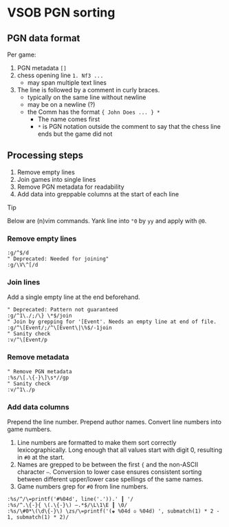 # VSOB PGN sorting

## PGN data format

Per game:

1. PGN metadata `[]`
1. chess opening line `1. Nf3 ...`
    - may span multiple text lines
1. The line is followed by a comment in curly braces.
    - typically on the same line without newline
    - may be on a newline (?)
    - the Comm has the format `{ John Does ... } *`
        - The name comes first
        - `*` is PGN notation outside the comment to say that the chess line ends but
          the game did not

## Processing steps

1. Remove empty lines
2. Join games into single lines
1. Remove PGN metadata for readability
1. Add data into greppable columns at the start of each line

> [!TIP]
> Below are (n)vim commands. Yank line into `"0` by `yy` and apply with `@0`.

### Remove empty lines

```vim
:g/^$/d
" Deprecated: Needed for joining"
:g/\V\^[/d
```

### Join lines

Add a single empty line at the end beforehand.

```vim
" Deprecated: Pattern not guaranteed
:g/^1\./;/\} \*$/join
" Join by grepping for '[Event'. Needs an empty line at end of file.
:g/^\[Event/;/^\[Event\|\%$/-1join
" Sanity check
:v/^\[Event/p
```

### Remove metadata

```vim
" Remove PGN metadata
:%s/\[.\{-}\]\s*//gp
" Sanity check
:v/^1\./p
```

### Add data columns

Prepend the line number. Prepend author names. Convert line numbers into game
numbers.

1. Line numbers are formatted to make them sort correctly lexicographically. Long
enough that all values start with digit 0, resulting in `#0` at the start.
1. Names are grepped to be between the first `{` and the non-ASCII character `—`. Conversion to lower case ensures consistent sorting between different upper/lower case spellings of the same names.
1. Game numbers grep for `#0` from line numbers.

```vim
:%s/^/\=printf('#%04d', line('.')).' ┃ '/
:%s/^.\{-}{ \(.\{-}\) —.*$/\L\1\E ┃ \0/
:%s/\#0*\(\d\{-}\) \zs/\=printf('(♚ %04d ♔ %04d) ', submatch(1) * 2 - 1, submatch(1) * 2)/
```
